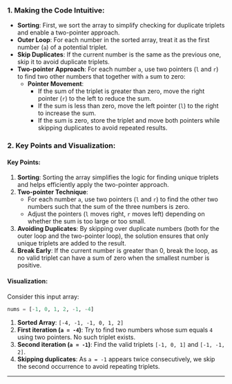 ### 1. Making the Code Intuitive:

- **Sorting**: First, we sort the array to simplify checking for duplicate triplets and enable a two-pointer approach.
- **Outer Loop**: For each number in the sorted array, treat it as the first number (`a`) of a potential triplet.
- **Skip Duplicates**: If the current number is the same as the previous one, skip it to avoid duplicate triplets.
- **Two-pointer Approach**: For each number `a`, use two pointers (`l` and `r`) to find two other numbers that together
  with `a` sum to zero:
    - **Pointer Movement**:
        - If the sum of the triplet is greater than zero, move the right pointer (`r`) to the left to reduce the sum.
        - If the sum is less than zero, move the left pointer (`l`) to the right to increase the sum.
        - If the sum is zero, store the triplet and move both pointers while skipping duplicates to avoid repeated
          results.


### 2. Key Points and Visualization:

#### Key Points:

1. **Sorting**: Sorting the array simplifies the logic for finding unique triplets and helps efficiently apply the
   two-pointer approach.
2. **Two-pointer Technique**:
    - For each number `a`, use two pointers (`l` and `r`) to find the other two numbers such that the sum of the three
      numbers is zero.
    - Adjust the pointers (`l` moves right, `r` moves left) depending on whether the sum is too large or too small.
3. **Avoiding Duplicates**: By skipping over duplicate numbers (both for the outer loop and the two-pointer loop), the
   solution ensures that only unique triplets are added to the result.
4. **Break Early**: If the current number is greater than 0, break the loop, as no valid triplet can have a sum of zero
   when the smallest number is positive.

#### Visualization:

Consider this input array:

```python
nums = [-1, 0, 1, 2, -1, -4]
```

1. **Sorted Array**: `[-4, -1, -1, 0, 1, 2]`
2. **First iteration (`a = -4`)**: Try to find two numbers whose sum equals `4` using two pointers. No such triplet
   exists.
3. **Second iteration (`a = -1`)**: Find the valid triplets `[-1, 0, 1]` and `[-1, -1, 2]`.
4. **Skipping duplicates**: As `a = -1` appears twice consecutively, we skip the second occurrence to avoid repeating
   triplets.

---

